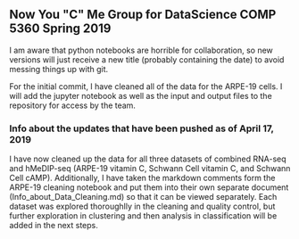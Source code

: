 <!-- vim: set textwidth=80 : -->

## Now You "C" Me Group for DataScience COMP 5360 Spring 2019

I am aware that python notebooks are horrible for collaboration, so new versions will just receive a new title (probably containing the date) to avoid messing things up with git. 

For the initial commit, I have cleaned all of the data for the ARPE-19 cells. 
I will add the jupyter notebook as well as the input and output files to the repository for access by the team. 

### Info about the updates that have been pushed as of April 17, 2019

I have now cleaned up the data for all three datasets of combined RNA-seq and
hMeDIP-seq (ARPE-19 vitamin C, Schwann Cell vitamin C, and Schwann Cell cAMP).
Additionally, I have taken the markdown comments form the ARPE-19 cleaning
notebook and put them into their own separate document
(Info_about_Data_Cleaning.md) so that it can be viewed separately. Each dataset
was explored thoroughlly in the cleaning and quality control, but further
exploration in clustering and then analysis in classification will be added in
the next steps.

